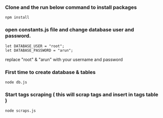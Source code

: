 ### Clone and  the run below command to install packages
```
npm install
```

### open constants.js file and change database user and password.
```
let DATABASE_USER = "root";
let DATABASE_PASSWORD = "arun";
```
replace "root" & "arun" with your username and password

### First time to create database & tables
```
node db.js
```


### Start tags scraping ( this will scrap tags and insert in tags table )
```
node scraps.js
```